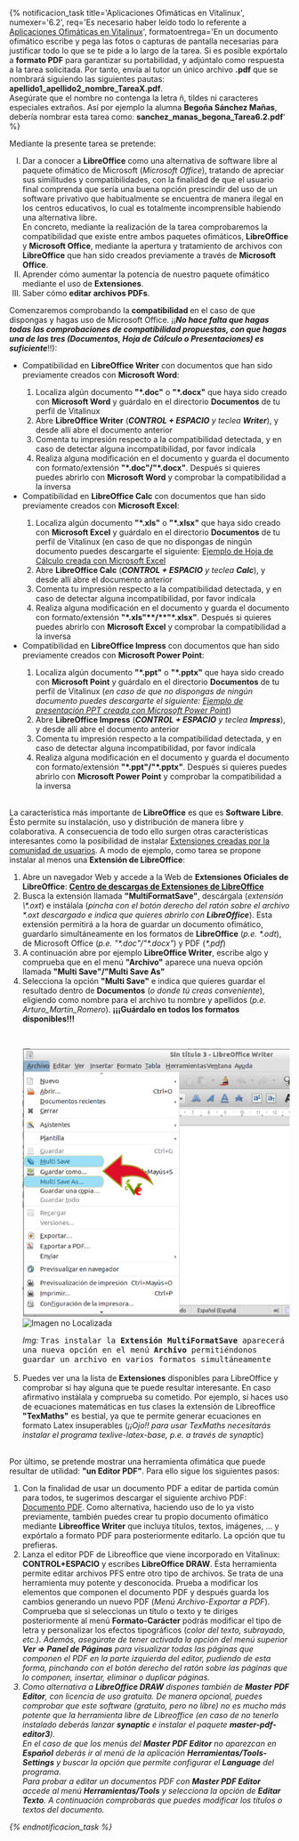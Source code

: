 {% notificacion_task title='Aplicaciones Ofimáticas en Vitalinux',
numexer='6.2',
req='Es necesario haber leído todo lo referente a <a href="../Parte_6-Aplicaciones_utiles_y_alternativas/Parte_6-Aplicaciones_ofimaticas.md">Aplicaciones Ofimáticas en Vitalinux</a>',
formatoentrega='En un documento ofimático escribe y pega las fotos o capturas de pantalla necesarias para justificar todo lo que se te pide a lo largo de la tarea. Si es posible expórtalo a <b>formato PDF</b> para garantizar su portabilidad, y adjúntalo como respuesta a la tarea solicitada. Por tanto, envía al tutor un único archivo <b>.pdf</b> que se nombrará siguiendo las siguientes pautas: <b>apellido1_apellido2_nombre_TareaX.pdf</b>.
<br>
Asegúrate que el nombre no contenga la letra ñ, tildes ni caracteres especiales extraños. Así por ejemplo la alumna <b>Begoña Sánchez Mañas</b>, debería nombrar esta tarea como: <b>sanchez_manas_begona_Tarea6.2.pdf</b>' %}


Mediante la presente tarea se pretende:

<ol type="I">
<li>
Dar a conocer a <b>LibreOffice</b> como una alternativa de software libre al paquete ofimático de Microsoft (<i>Microsoft Office</i>), tratando de apreciar sus similitudes y compatibilidades, con la finalidad de que el usuario final comprenda que sería una buena opción prescindir del uso de un software privativo que habitualmente se encuentra de manera ilegal en los centros educativos, lo cual es totalmente incomprensible habiendo una alternativa libre.
<br>
En concreto, mediante la realización de la tarea comprobaremos la compatibilidad que existe entre ambos paquetes ofimáticos, <b>LibreOffice</b> y <b>Microsoft Office</b>, mediante la apertura y tratamiento de archivos con <b>LibreOffice</b> que han sido creados previamente a través de <b>Microsoft Office</b>.
</li>
<li>
Aprender cómo aumentar la potencia de nuestro paquete ofimático mediante el uso de <b>Extensiones</b>.
</li>
<li>
Saber cómo <b>editar archivos PDFs</b>.
</li>
</ol>

Comenzaremos comprobando la <b>compatibilidad </b>en el caso de que dispongas y hagas uso de Microsoft Office. ¡¡<b><i>No hace falta que hagas todas las comprobaciones de compatibilidad propuestas, con que hagas una de las tres (Documentos, Hoja de Cálculo o Presentaciones) es suficiente</i></b>!!):

<ul>
<li>
Compatibilidad en <b>LibreOffice Writer</b> con documentos que han sido previamente creados con <b>Microsoft Word</b>:
</li>
    <ol>
    <li>
    Localiza algún documento <b>"*.doc"</b> o <b>"*.docx"</b> que haya sido creado con <b>Microsoft Word</b> y guárdalo en el directorio <b>Documentos</b> de tu perfil de Vitalinux
    </li>
    <li>
    Abre <b>LibreOffice Writer</b> (<i><b>CONTROL + ESPACIO</b> y teclea <b>Writer</b></i>), y desde allí abre el documento anterior
    </li>
    <li>
    Comenta tu impresión respecto a la compatibilidad detectada, y en caso de detectar alguna incompatibilidad, por favor indícala
    </li>
    <li>
    Realiza alguna modificación en el documento y guarda el documento con formato/extensión <b>"*.doc"<b>/</b>"*.docx"</b>.  Después si quieres puedes abrirlo con <b>Microsoft Word</b> y comprobar la compatibilidad a la inversa
    </li>
    </ol>

<li>
Compatibilidad en <b>LibreOffice Calc</b> con documentos que han sido previamente creados con <b>Microsoft Excel</b>:
</li>
    <ol>
    <li>
    Localiza algún documento <b>"*.xls"</b> o <b>"*.xlsx"</b> que haya sido creado con <b>Microsoft Excel</b> y guárdalo en el directorio <b>Documentos</b> de tu perfil de Vitalinux (en caso de que no dispongas de ningún documento puedes descargarte el siguiente: <a href="http://www.ejemplode.com/uploads/12098166700-hojacalculo.xls"> Ejemplo de Hoja de Cálculo creada con Microsoft Excel</a>
    </li>
    <li>
    Abre <b>LibreOffice Calc</b> (<i><b>CONTROL + ESPACIO</b> y teclea <b>Calc</b></i>), y desde allí abre el documento anterior
    </li>
    <li>
    Comenta tu impresión respecto a la compatibilidad detectada, y en caso de detectar alguna incompatibilidad, por favor indícala
    </li>
    <li>
    Realiza alguna modificación en el documento y guarda el documento con formato/extensión <b>"*.xls"**/**"*.xlsx"</b>.  Después si quieres puedes abrirlo con <b>Microsoft Excel</b> y comprobar la compatibilidad a la inversa
    </li>
    </ol>

<li>
Compatibilidad en <b>LibreOffice Impress</b> con documentos que han sido previamente creados con <b>Microsoft Power Point</b>:
</li>
    <ol>
    <li>
    Localiza algún documento <b>"*.ppt"</b> o <b>"*.pptx"</b> que haya sido creado con <b>Microsoft Point</b> y guárdalo en el directorio <b>Documentos</b> de tu perfil de Vitalinux (<i>en caso de que no dispongas de ningún documento puedes descargarte el siguiente: <a href="http://www.ejemplode.com/uploads/120811710123-ejemplopresentacionpowerpoint.zip">Ejemplo de presentación PPT creada con Microsoft Power Point</a></i>)
    </li>
    <li>
    Abre <b>LibreOffice Impress</b> (<i><b>CONTROL + ESPACIO</b> y teclea <b>Impress</b></i>), y desde allí abre el documento anterior
    </li>
    <li>
    Comenta tu impresión respecto a la compatibilidad detectada, y en caso de detectar alguna incompatibilidad, por favor indícala
    </li>
    <li>
    Realiza alguna modificación en el documento y guarda el documento con formato/extensión <b>"*.ppt"<b>/</b>"*.pptx"</b>.  Después si quieres puedes abrirlo con <b>Microsoft Power Point</b> y comprobar la compatibilidad a la inversa
    </li>
    </ol>

</ul>
<!--
<center><pre style="border: 1; border-color: brown; background-color: orange; text-align: center;white-space: pre-wrap; color: white; font-weight: bold; font-size: 110%;">¡¡¡Recuerda que "LibreOffice" es "Software Libre"  disponible tanto para Linux como para Windows!!!¡¡¡Anímate a instalar y usar "LibreOffice" si quieres evitar el uso de software ilegal/pirata tanto en tu casa como en tu centro educativo!!!</pre></center>
-->
<br>
La característica más importante de <b>LibreOffice</b> es que es <b>Software Libre</b>.  Ésto permite su instalación, uso y distribución de manera libre y colaborativa. A consecuencia de todo ello surgen otras características interesantes como la posibilidad de instalar <a href="http://extensions.libreoffice.org/extension-center">Extensiones creadas por la comunidad de usuarios</a>. A modo de ejemplo, como tarea se propone instalar al menos una <b>Extensión de LibreOffice</b>:

<ol>
<li>
Abre un navegador Web y accede a la Web de <b>Extensiones Oficiales de LibreOffice</b>: <a rel="nofollow" class="external text" href="http://extensions.libreoffice.org"><b>Centro de descargas de Extensiones de LibreOffice</b></a>
</li>
<li>
Busca la extensión llamada <b>"MultiFormatSave"</b>, descárgala (<i>extensión \*.oxt</i>) e instálala (<i>pincha con el botón derecho del ratón sobre el archivo *.oxt descargado e indica que quieres abrirlo con <b>LibreOffice</b></i>).  Esta extensión permitirá a la hora de guardar un documento ofimático, guardarlo simultáneamente en los formatos de <b>LibreOffice</b> (<i>p.e. *.odt</i>), de Microsoft Office (<i>p.e. "*.doc"/"*.docx"</i>) y PDF (<i>*.pdf</i>)
</li>
<li>
A continuación abre por ejemplo <b>LibreOffice Writer</b>, escribe algo y comprueba que en el menú <b>"Archivo"</b> aparece una nueva opción llamada <b>"Multi Save"/"Multi Save As"</b>
</li>
<li>
Selecciona la opción <b>"Multi Save"</b> e indica que quieres guardar el resultado dentro de <b>Documentos</b> (<i>o donde tú creas conveniente</i>), eligiendo como nombre para el archivo tu nombre y apellidos (<i>p.e. Arturo_Martin_Romero</i>).  <b>¡¡¡Guárdalo en todos los formatos disponibles!!!</b>
</li>

<br><div class="container">
<img class="coolimage" src="../img/vitalinux-libreoffice-extension-multiformatsave-mod.png" alt="Imagen no Localizada">
<img class="coolimage" src="../img/parte6/gifs/libreoffice-multiformatsave.gif" alt="Imagen no Localizada">
<div class="imagetext_type2"><i>Img:</i> <tt>Tras instalar la <b>Extensión MultiFormatSave</b> aparecerá una nueva opción en el menú <b>Archivo</b> permitiéndonos guardar un archivo en varios formatos simultáneamente</tt></div>
</div><br>

<li>
Puedes ver una la lista de <b>Extensiones</b> disponibles para LibreOffice y comprobar si hay alguna que te puede resultar interesante.  En caso afirmativo instálala y comprueba su cometido.  Por ejemplo, si haces uso de ecuaciones matemáticas en tus clases la extensión de Libreoffice <b>"TexMaths"</b> es bestial, ya que te permite generar ecuaciones en formato Latex insuperables (<i>¡¡Ojo!! para usar TexMaths necesitarás instalar el programa texlive-latex-base, p.e. a través de synaptic</i>)
</li>
</ol>
<br>
Por último, se pretende mostrar una herramienta ofimática que puede resultar de utilidad: <b>"un Editor PDF"</b>.  Para ello sigue los siguientes pasos:

<ol>
<li>
Con la finalidad de usar un documento PDF a editar de partida común para todos, te sugerimos descargar el siguiente archivo PDF: <a href="http://migasfree.educa.aragon.es/cosas-centros/Vitalinux-tea4cups.pdf">Documento PDF</a>. Como alternativa, haciendo uso de lo ya visto previamente, también puedes crear tu propio documento ofimático mediante <b>Libreoffice Writer</b> que incluya títulos, textos, imágenes, ... y expórtalo a formato PDF para posteriormente editarlo. La opción que tu prefieras.
</li>
<li>
Lanza el editor PDF de Libreoffice que viene incorporado en Vitalinux: <b>CONTROL+ESPACIO</b> y escribes <b>LibreOffice DRAW</b>. Ésta herramienta permite editar archivos PFS entre otro tipo de archivos. Se trata de una herramienta muy potente y desconocida. Prueba a modificar los elementos que componen el documento PDF y después guarda los cambios generando un nuevo PDF (<i>Menú Archivo-Exportar a PDF</i>).  Comprueba que si seleccionas un título o texto y te diriges posteriormente al menú <b>Formato-Carácter</b> podrás modificar el tipo de letra y personalizar los efectos tipográficos (<i>color del texto, subrayado, etc.</b>). Además, asegúrate de tener activada la opción del menú superior <b>Ver => Panel de Páginas</b> para visualizar todas las páginas que componen el PDF en la parte izquierda del editor, pudiendo de esta forma, pinchando con el botón derecho del ratón sobre las páginas que lo componen, insertar, eliminar o duplicar páginas.
</li>

<li>
Como alternativa a <b>LibreOffice DRAW</b> dispones también de <b>Master PDF Editor</b>, con licencia de uso gratuita.  De manera opcional, puedes comprobar que este software (<i>gratuito, pero no libre</i>) no es mucho más potente que la herramienta libre de Libreoffice (<i>en caso de no tenerlo instalado deberás lanzar <b>synaptic</b> e instalar el paquete <b>master-pdf-editor3</b></i>).<br>
En el caso de que los menús del <b>Master PDF Editor</b> no aparezcan en <b>Español</b> deberás ir al menú de la aplicación <b>Herramientas/Tools-Settings</b> y buscar la opción que permite configurar el <b>Language</b> del programa.<br>
Para probar a editar un documentos PDF con <b>Master PDF Editor</b> accede al menú <b>Herramientas/Tools</b> y selecciona la opción de <b>Editar Texto</b>. A continuación comprobarás que puedes modificar los títulos o textos del documento.
</li>
</ol>

{% endnotificacion_task %}
